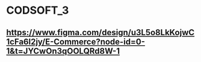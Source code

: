 # CODSOFT_3
## https://www.figma.com/design/u3L5o8LkKojwC1cFa6l2jy/E-Commerce?node-id=0-1&t=JYCwOn3qOOLQRd8W-1
